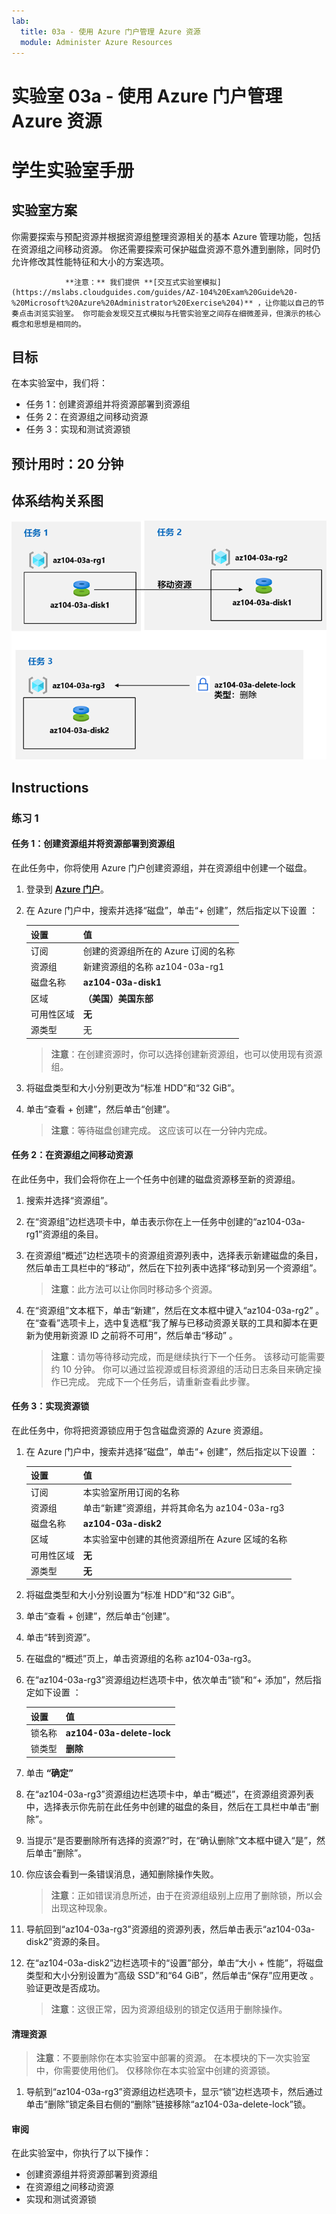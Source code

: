 ```yaml
---
lab:
  title: 03a - 使用 Azure 门户管理 Azure 资源
  module: Administer Azure Resources
---
```


# <a name="lab-03a---manage-azure-resources-by-using-the-azure-portal"></a>实验室 03a - 使用 Azure 门户管理 Azure 资源
# <a name="student-lab-manual"></a>学生实验室手册

## <a name="lab-scenario"></a>实验室方案

你需要探索与预配资源并根据资源组整理资源相关的基本 Azure 管理功能，包括在资源组之间移动资源。 你还需要探索可保护磁盘资源不意外遭到删除，同时仍允许修改其性能特征和大小的方案选项。

                **注意：** 我们提供 **[交互式实验室模拟](https://mslabs.cloudguides.com/guides/AZ-104%20Exam%20Guide%20-%20Microsoft%20Azure%20Administrator%20Exercise%204)** ，让你能以自己的节奏点击浏览实验室。 你可能会发现交互式模拟与托管实验室之间存在细微差异，但演示的核心概念和思想是相同的。 

## <a name="objectives"></a>目标

在本实验室中，我们将：

+ 任务 1：创建资源组并将资源部署到资源组
+ 任务 2：在资源组之间移动资源
+ 任务 3：实现和测试资源锁

## <a name="estimated-timing-20-minutes"></a>预计用时：20 分钟

## <a name="architecture-diagram"></a>体系结构关系图

![image](../media/lab03a.png)

## <a name="instructions"></a>Instructions

### <a name="exercise-1"></a>练习 1

#### <a name="task-1-create-resource-groups-and-deploy-resources-to-resource-groups"></a>任务 1：创建资源组并将资源部署到资源组

在此任务中，你将使用 Azure 门户创建资源组，并在资源组中创建一个磁盘。

1. 登录到 [**Azure 门户**](http://portal.azure.com)。

1. 在 Azure 门户中，搜索并选择“磁盘”，单击“+ 创建”，然后指定以下设置 ：

    |设置|值|
    |---|---|
    |订阅| 创建的资源组所在的 Azure 订阅的名称 |
    |资源组| 新建资源组的名称 az104-03a-rg1 |
    |磁盘名称| **az104-03a-disk1** |
    |区域| **（美国）美国东部** |
    |可用性区域| **无** |
    |源类型| 无  |

    >**注意**：在创建资源时，你可以选择创建新资源组，也可以使用现有资源组。

1. 将磁盘类型和大小分别更改为“标准 HDD”和“32 GiB”。

1. 单击“查看 + 创建”，然后单击“创建”。

    >**注意**：等待磁盘创建完成。 这应该可以在一分钟内完成。

#### <a name="task-2-move-resources-between-resource-groups"></a>任务 2：在资源组之间移动资源 

在此任务中，我们会将你在上一个任务中创建的磁盘资源移至新的资源组。 

1. 搜索并选择“资源组”。 

1. 在“资源组”边栏选项卡中，单击表示你在上一任务中创建的“az104-03a-rg1”资源组的条目。

1. 在资源组“概述”边栏选项卡的资源组资源列表中，选择表示新建磁盘的条目，然后单击工具栏中的“移动”，然后在下拉列表中选择“移动到另一个资源组”。

    >**注意**：此方法可以让你同时移动多个资源。 

1. 在“资源组”文本框下，单击“新建”，然后在文本框中键入“az104-03a-rg2”  。 在“查看”选项卡上，选中复选框“我了解与已移动资源关联的工具和脚本在更新为使用新资源 ID 之前将不可用”，然后单击“移动” 。

    >**注意**：请勿等待移动完成，而是继续执行下一个任务。 该移动可能需要约 10 分钟。 你可以通过监视源或目标资源组的活动日志条目来确定操作已完成。 完成下一个任务后，请重新查看此步骤。

#### <a name="task-3-implement-resource-locks"></a>任务 3：实现资源锁

在此任务中，你将把资源锁应用于包含磁盘资源的 Azure 资源组。

1. 在 Azure 门户中，搜索并选择“磁盘”，单击“+ 创建”，然后指定以下设置 ：

    |设置|值|
    |---|---|
    |订阅| 本实验室所用订阅的名称 |
    |资源组| 单击“新建”资源组，并将其命名为 az104-03a-rg3  |
    |磁盘名称| **az104-03a-disk2** |
    |区域| 本实验室中创建的其他资源组所在 Azure 区域的名称 |
    |可用性区域| **无** |
    |源类型| **无** |

1. 将磁盘类型和大小分别设置为“标准 HDD”和“32 GiB”。

1. 单击“查看 + 创建”，然后单击“创建”。

1. 单击“转到资源”。

1. 在磁盘的“概述”页上，单击资源组的名称 az104-03a-rg3。

1. 在“az104-03a-rg3”资源组边栏选项卡中，依次单击“锁”和“+ 添加”，然后指定如下设置  ：

    |设置|值|
    |---|---|
    |锁名称| **az104-03a-delete-lock** |
    |锁类型| **删除** |
    
1. 单击 **“确定”**    

1. 在“az104-03a-rg3”资源组边栏选项卡中，单击“概述”，在资源组资源列表中，选择表示你先前在此任务中创建的磁盘的条目，然后在工具栏中单击“删除”。 

1. 当提示“是否要删除所有选择的资源?”时，在“确认删除”文本框中键入“是”，然后单击“删除”。

1. 你应该会看到一条错误消息，通知删除操作失败。 

    >**注意**：正如错误消息所述，由于在资源组级别上应用了删除锁，所以会出现这种现象。

1. 导航回到“az104-03a-rg3”资源组的资源列表，然后单击表示“az104-03a-disk2”资源的条目。 

1. 在“az104-03a-disk2”边栏选项卡的“设置”部分，单击“大小 + 性能”，将磁盘类型和大小分别设置为“高级 SSD”和“64 GiB”，然后单击“保存”应用更改     。 验证更改是否成功。

    >**注意**：这很正常，因为资源组级别的锁定仅适用于删除操作。 

#### <a name="clean-up-resources"></a>清理资源

   >**注意**：不要删除你在本实验室中部署的资源。 在本模块的下一次实验室中，你需要使用他们。 仅移除你在本实验室中创建的资源锁。

1. 导航到“az104-03a-rg3”资源组边栏选项卡，显示“锁”边栏选项卡，然后通过单击“删除”锁定条目右侧的“删除”链接移除“az104-03a-delete-lock”锁。

#### <a name="review"></a>审阅

在此实验室中，你执行了以下操作：

- 创建资源组并将资源部署到资源组
- 在资源组之间移动资源
- 实现和测试资源锁
